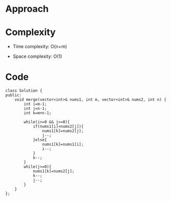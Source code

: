 # Approach
<!-- Describe your approach to solving the problem. -->

# Complexity
- Time complexity: O(n+m)
<!-- Add your time complexity here, e.g. $$O(n)$$ -->

- Space complexity: O(1)
<!-- Add your space complexity here, e.g. $$O(n)$$ -->

# Code
```
class Solution {
public:
    void merge(vector<int>& nums1, int m, vector<int>& nums2, int n) {
        int i=m-1;
        int j=n-1;
        int k=m+n-1;

        while(i>=0 && j>=0){
            if(nums1[i]<nums2[j]){
                nums1[k]=nums2[j];
                j--;
            }else{
                nums1[k]=nums1[i];
                i--;
            }
            k--;
        }
        while(j>=0){
            nums1[k]=nums2[j];
            k--;
            j--;
        }
    }
};
```
